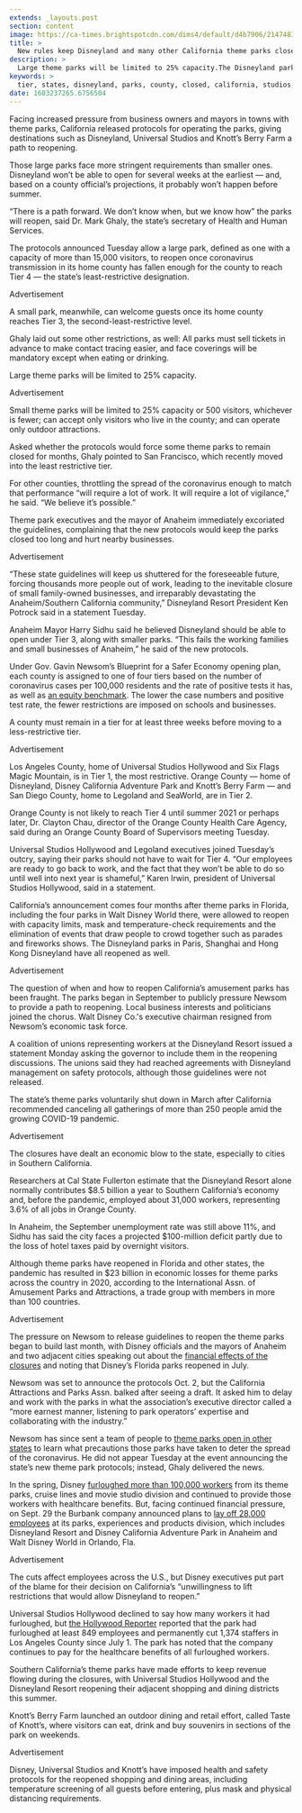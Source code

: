 ```yaml
--- 
extends: _layouts.post 
section: content 
image: https://ca-times.brightspotcdn.com/dims4/default/d4b7906/2147483647/strip/true/crop/4200x2205+0+249/resize/1200x630!/quality/90/?url=https%3A%2F%2Fcalifornia-times-brightspot.s3.amazonaws.com%2F05%2F69%2Fedb970ca48e09879ff301eacecf7%2Fla-photos-1staff-636000-la-fi-theme-park-reopening-guidelines-1-ajs.jpg 
title: > 
  New rules keep Disneyland and many other California theme parks closed for now 
description: > 
  Large theme parks will be limited to 25% capacity.The Disneyland parks in Paris, Shanghai and Hong Kong Disneyland have all reopened as well.The state’s theme parks voluntarily shut down in March after California recommended canceling all gatherings of more than 250 people amid the growing COVID-19 pandemic.Although theme parks have reopened in Florida and other states, the pandemic has resulted in $23 billion in economic losses for theme parks across the country in 2020, according to the International Assn.He did not appear Tuesday at the event announcing the state’s new theme park protocols; instead, Ghaly delivered the news. 
keywords: > 
  tier, states, disneyland, parks, county, closed, california, studios, theme, rules, disney, protocols, park 
date: 1603237265.6756504 
--- 
```

<div><p>Facing increased pressure from business owners and mayors in towns with theme parks, California released protocols for operating the parks, giving destinations such as Disneyland, Universal Studios and Knott&#8217;s Berry Farm a path to reopening. </p><p>Those large parks face more stringent requirements than smaller ones. Disneyland won&#8217;t be able to open for several weeks at the earliest &#8212; and, based on a county official&#8217;s projections, it probably won&#8217;t happen before summer. </p><p>&#8220;There is a path forward. We don&#8217;t know when, but we know how&#8221; the parks will reopen, said Dr. Mark Ghaly, the state&#8217;s secretary of Health and Human Services.</p><p>The protocols announced Tuesday allow a large park, defined as one with a capacity of more than 15,000 visitors, to reopen once coronavirus transmission in its home county has fallen enough for the county to reach Tier 4 &#8212; the state&#8217;s least-restrictive designation. </p><p class="google-dfp-ad-caption">Advertisement</p>
    <p id="google-ad7ebe486b-5b8d-4908-8133-2d8693aed7ef" class="google-dfp-ad injected">
        <p class="google-dfp-ad-placeholder"></p>
    </p>
<p></p><p>A small park, meanwhile, can welcome guests once its home county reaches Tier 3, the second-least-restrictive level. </p><p>Ghaly laid out some other restrictions, as well: All parks must sell tickets in advance to make contact tracing easier, and face coverings will be mandatory except when eating or drinking. </p><p>Large theme parks will be limited to 25% capacity. </p><p class="google-dfp-ad-caption">Advertisement</p>
    <p id="google-ad036ac968-2810-45b1-b18a-3454d7945a56" class="google-dfp-ad injected">
        <p class="google-dfp-ad-placeholder"></p>
    </p>
<p></p><p id="nativo_1"></p><p>Small theme parks will be limited to 25% capacity or 500 visitors, whichever is fewer; can accept only visitors who live in the county; and can operate only outdoor attractions. </p><p>Asked whether the protocols would force some theme parks to remain closed for months, Ghaly pointed to San Francisco, which recently moved into the least restrictive tier.</p><p>For other counties, throttling the spread of the coronavirus enough to match that performance &#8220;will require a lot of work. It will require a lot of vigilance,&#8221; he said. &#8220;We believe it&#8217;s possible.&#8221;</p><p>Theme park executives and the mayor of Anaheim immediately excoriated the guidelines, complaining that the new protocols would keep the parks closed too long and hurt nearby businesses.</p><p class="google-dfp-ad-caption">Advertisement</p>
    <p id="google-ad1ce3218f-3385-49ab-a6c6-9969c56219b5" class="google-dfp-ad injected">
        <p class="google-dfp-ad-placeholder"></p>
    </p>
<p>&#8220;These state guidelines will keep us shuttered for the foreseeable future, forcing thousands more people out of work, leading to the inevitable closure of small family-owned businesses, and irreparably devastating the Anaheim/Southern California community,&#8221; Disneyland Resort President Ken Potrock said in a statement Tuesday.</p><p>Anaheim Mayor Harry Sidhu said he believed Disneyland should be able to open under Tier 3, along with smaller parks. &#8220;This fails the working families and small businesses of Anaheim,&#8221; he said of the new protocols. </p><p>Under Gov. Gavin Newsom&#8217;s Blueprint for a Safer Economy opening plan, each county is assigned to one of four tiers based on the number of coronavirus cases per 100,000 residents and the rate of positive tests it has, as well as <a class="link" href="https://www.latimes.com/california/story/2020-10-01/coronavirus-reopening-health-equity-metric">an equity benchmark</a>. The lower the case numbers and positive test rate, the fewer restrictions are imposed on schools and businesses. </p><p>A county must remain in a tier for at least three weeks before moving to a less-restrictive tier.</p><p class="google-dfp-ad-caption">Advertisement</p>
    <p id="google-ad52ff9ae9-30b6-4a81-be6e-9dc60b4ff6f0" class="google-dfp-ad injected">
        <p class="google-dfp-ad-placeholder"></p>
    </p>
<p>Los Angeles County, home of Universal Studios Hollywood and Six Flags Magic Mountain, is in Tier 1, the most restrictive. Orange County &#8212; home of Disneyland, Disney California Adventure Park and Knott&#8217;s Berry Farm &#8212; and San Diego County, home to Legoland and SeaWorld, are in Tier 2.</p><p>Orange County is not likely to reach Tier 4 until summer 2021 or perhaps later, Dr. Clayton Chau, director of the Orange County Health Care Agency, said during an Orange County Board of Supervisors meeting Tuesday.</p><p>Universal Studios Hollywood and Legoland executives joined Tuesday&#8217;s outcry, saying their parks should not have to wait for Tier 4. &#8220;Our employees are ready to go back to work, and the fact that they won&#8217;t be able to do so until well into next year is shameful,&#8221; Karen Irwin, president of Universal Studios Hollywood, said in a statement.</p><p>California&#8217;s announcement comes four months after theme parks in Florida, including the four parks in Walt Disney World there, were allowed to reopen with capacity limits, mask and temperature-check requirements and the elimination of events that draw people to crowd together such as parades and fireworks shows. The Disneyland parks in Paris, Shanghai and Hong Kong Disneyland have all reopened as well. </p><p class="google-dfp-ad-caption">Advertisement</p>
    <p id="google-ad07a07a93-ccac-4ef0-a23e-b77353bcd448" class="google-dfp-ad injected">
        <p class="google-dfp-ad-placeholder"></p>
    </p>
<p>The question of when and how to reopen California&#8217;s amusement parks has been fraught. The parks began in September to publicly pressure Newsom to provide a path to reopening. Local business interests and politicians joined the chorus. Walt Disney Co.'s executive chairman resigned from Newsom&#8217;s economic task force. </p><p>A coalition of unions representing workers at the Disneyland Resort issued a statement Monday asking the governor to include them in the reopening discussions. The unions said they had reached agreements with Disneyland management on safety protocols, although those guidelines were not released. </p><p> </p><p></p><p></p><p></p><p>The state&#8217;s theme parks voluntarily shut down in March after California recommended canceling all gatherings of more than 250 people amid the growing COVID-19 pandemic. </p><p class="google-dfp-ad-caption">Advertisement</p>
    <p id="google-ad047166a7-7f0c-4b19-9cf8-38ed2404b45a" class="google-dfp-ad injected">
        <p class="google-dfp-ad-placeholder"></p>
    </p>
<p>The closures have dealt an economic blow to the state, especially to cities in Southern California. </p><p>Researchers at Cal State Fullerton estimate that the Disneyland Resort alone normally contributes $8.5 billion a year to Southern California&#8217;s economy and, before the pandemic, employed about 31,000 workers, representing 3.6% of all jobs in Orange County.</p><p>In Anaheim, the September unemployment rate was still above 11%, and Sidhu has said the city faces a projected $100-million deficit partly due to the loss of hotel taxes paid by overnight visitors.</p><p>Although theme parks have reopened in Florida and other states, the pandemic has resulted in $23 billion in economic losses for theme parks across the country in 2020, according to the International Assn. of Amusement Parks and Attractions, a trade group with members in more than 100 countries.</p><p class="google-dfp-ad-caption">Advertisement</p>
    <p id="google-ad13bc53a7-a12d-4af7-9428-d4c1d7bc836e" class="google-dfp-ad injected">
        <p class="google-dfp-ad-placeholder"></p>
    </p>
<p>The pressure on Newsom to release guidelines to reopen the theme parks began to build last month, with Disney officials and the mayors of Anaheim and two adjacent cities speaking out about the <a class="link" href="https://www.latimes.com/socal/daily-pilot/news/story/2020-09-18/orange-county-mayors-call-on-gov-gavin-newsom-to-let-disneyland-and-knotts-reopen" target="_blank">financial effects of the closures</a> and noting that Disney&#8217;s Florida parks reopened in July.</p><p>Newsom was set to announce the protocols Oct. 2, but the California Attractions and Parks Assn. balked after seeing a draft. It asked him to delay and work with the parks in what the association&#8217;s executive director called a &#8220;more earnest manner, listening to park operators&#8217; expertise and collaborating with the industry.&#8221; </p><p></p><p>Newsom has since sent a team of people to <a class="link" href="https://www.latimes.com/business/story/2020-10-12/before-theme-parks-disneyland-reopen-newsom-plan">theme parks open in other states</a> to learn what precautions those parks have taken to deter the spread of the coronavirus. He did not appear Tuesday at the event announcing the state&#8217;s new theme park protocols; instead, Ghaly delivered the news. </p><p>In the spring, Disney <a class="link" href="https://www.latimes.com/entertainment-arts/business/story/2020-05-05/disney-layoffs" target="_blank">furloughed more than 100,000 workers</a> from its theme parks, cruise lines and movie studio division and continued to provide those workers with healthcare benefits. But, facing continued financial pressure, on Sept. 29 the Burbank company announced plans to <a class="link" href="https://www.latimes.com/entertainment-arts/business/story/2020-09-29/disney-to-lay-off-28-000-workers-at-domestic-theme-parks" target="_blank">lay off 28,000 employees</a> at its parks, experiences and products division, which includes Disneyland Resort and Disney California Adventure Park in Anaheim and Walt Disney World in Orlando, Fla.</p><p class="google-dfp-ad-caption">Advertisement</p>
    <p id="google-ad72b63292-3ff0-4186-b02e-6ec2adabcec0" class="google-dfp-ad injected">
        <p class="google-dfp-ad-placeholder"></p>
    </p>
<p>The cuts affect employees across the U.S., but Disney executives put part of the blame for their decision on California&#8217;s &#8220;unwillingness to lift restrictions that would allow Disneyland to reopen.&#8221;</p><p>Universal Studios Hollywood declined to say how many workers it had furloughed, but <a class="link" href="https://www.hollywoodreporter.com/news/universal-studios-hollywood-layoffs-disclosed-as-theme-parks-await-reopening-in-california" target="_blank">the Hollywood Reporter</a> reported that the park had furloughed at least 849 employees and permanently cut 1,374 staffers in Los Angeles County since July 1. The park has noted that the company continues to pay for the healthcare benefits of all furloughed workers. </p><p>Southern California&#8217;s theme parks have made efforts to keep revenue flowing during the closures, with Universal Studios Hollywood and the Disneyland Resort reopening their adjacent shopping and dining districts this summer.</p><p>Knott&#8217;s Berry Farm launched an outdoor dining and retail effort, called Taste of Knott&#8217;s, where visitors can eat, drink and buy souvenirs in sections of the park on weekends.</p><p class="google-dfp-ad-caption">Advertisement</p>
    <p id="google-ad51a062c1-df0a-43f6-ada7-12cf35cb5bba" class="google-dfp-ad injected">
        <p class="google-dfp-ad-placeholder"></p>
    </p>
<p>Disney, Universal Studios and Knott&#8217;s have imposed health and safety protocols for the reopened shopping and dining areas, including temperature screening of all guests before entering, plus mask and physical distancing requirements.</p></div>